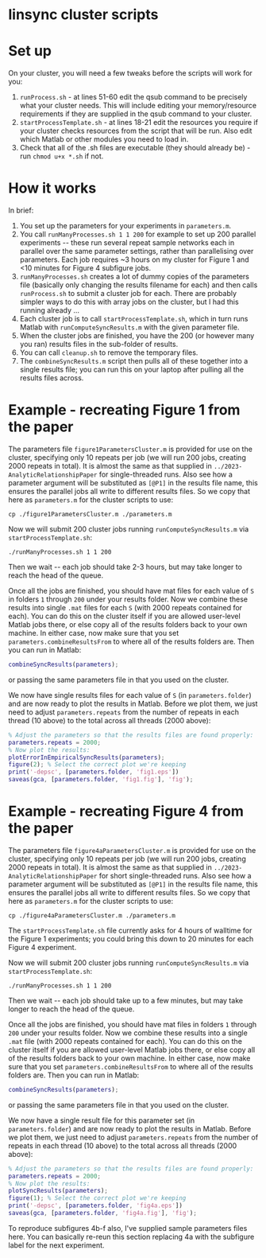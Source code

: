 # linsync cluster scripts

# Set up

On your cluster, you will need a few tweaks before the scripts will work for you:

1. `runProcess.sh` - at lines 51-60 edit the qsub command to be precisely what your cluster needs. This will include editing your memory/resource requirements if they are supplied in the qsub command to your cluster.
1. `startProcessTemplate.sh` - at lines 18-21 edit the resources you require if your cluster checks resources from the script that will be run. Also edit which Matlab or other modules you need to load in.
1. Check that all of the .sh files are executable (they should already be) - run `chmod u+x *.sh` if not.

# How it works

In brief:
1. You set up the parameters for your experiments in `parameters.m`.
1. You call `runManyProcesses.sh 1 1 200` for example to set up 200 parallel experiments -- these run several repeat sample networks each in parallel over the same parameter settings, rather than parallelising over parameters. Each job requires ~3 hours on my cluster for Figure 1 and <10 minutes for Figure 4 subfigure jobs.
1. `runManyProcesses.sh` creates a lot of dummy copies of the parameters file (basically only changing the results filename for each) and then calls `runProcess.sh` to submit a cluster job for each. There are probably simpler ways to do this with array jobs on the cluster, but I had this running already ...
1. Each cluster job is to call `startProcessTemplate.sh`, which in turn runs Matlab with `runComputeSyncResults.m` with the given parameter file.
1. When the cluster jobs are finished, you have the 200 (or however many you ran) results files in the sub-folder of results.
1. You can call `cleanup.sh` to remove the temporary files.
1. The `combineSyncResults.m` script then pulls all of these together into a single results file; you can run this on your laptop after pulling all the results files across.

# Example - recreating Figure 1 from the paper

The parameters file `figure1ParametersCluster.m` is provided for use on the cluster, specifying only 10 repeats per job (we will run 200 jobs, creating 2000 repeats in total).
It is almost the same as that supplied in `../2023-AnalyticRelationshipPaper` for single-threaded runs.
Also see how a parameter argument will be substituted as `[@P1]` in the results file name, this ensures the parallel jobs all write to different results files.
So we copy that here as `parameters.m` for the cluster scripts to use:
```shell
cp ./figure1ParametersCluster.m ./parameters.m
```

Now we will submit 200 cluster jobs running `runComputeSyncResults.m` via `startProcessTemplate.sh`:
```shell
./runManyProcesses.sh 1 1 200
```

Then we wait -- each job should take 2-3 hours, but may take longer to reach the head of the queue.

Once all the jobs are finished, you should have mat files for each value of `S` in folders `1` through `200`
under your results folder.
Now we combine these results into single `.mat` files for each `S` (with 2000 repeats contained for each).
You can do this on the cluster itself if you are allowed user-level Matlab jobs there, or else copy all of the 
results folders back to your own machine.
In either case, now make sure that you set `parameters.combineResultsFrom` to where all of the results folders are.
Then you can run in Matlab:
```matlab
combineSyncResults(parameters);
```
or passing the same parameters file in that you used on the cluster.

We now have single results files for each value of `S` (in `parameters.folder`) and are now ready to
plot the results in Matlab.
Before we plot them, we just need to adjust `parameters.repeats` from the number of repeats
in each thread (10 above) to the total across all threads (2000 above):

```matlab
% Adjust the parameters so that the results files are found properly:
parameters.repeats = 2000;
% Now plot the results:
plotErrorInEmpiricalSyncResults(parameters);
figure(2); % Select the correct plot we're keeping
print('-depsc', [parameters.folder, 'fig1.eps'])
saveas(gca, [parameters.folder, 'fig1.fig'], 'fig');
```

# Example - recreating Figure 4 from the paper

The parameters file `figure4aParametersCluster.m` is provided for use on the cluster, specifying only 10 repeats per job (we will run 200 jobs, creating 2000 repeats in total).
It is almost the same as that supplied in `../2023-AnalyticRelationshipPaper` for short single-threaded runs.
Also see how a parameter argument will be substituted as `[@P1]` in the results file name, this ensures the parallel jobs all write to different results files.
So we copy that here as `parameters.m` for the cluster scripts to use:
```shell
cp ./figure4aParametersCluster.m ./parameters.m
```

The `startProcessTemplate.sh` file currently asks for 4 hours of walltime for the Figure 1 experiments; you could bring this down to 20 minutes for each Figure 4 experiment.

Now we will submit 200 cluster jobs running `runComputeSyncResults.m` via `startProcessTemplate.sh`:
```shell
./runManyProcesses.sh 1 1 200
```

Then we wait -- each job should take up to a few minutes, but may take longer to reach the head of the queue.

Once all the jobs are finished, you should have mat files in folders `1` through `200`
under your results folder.
Now we combine these results into a single `.mat` file (with 2000 repeats contained for each).
You can do this on the cluster itself if you are allowed user-level Matlab jobs there, or else copy all of the 
results folders back to your own machine.
In either case, now make sure that you set `parameters.combineResultsFrom` to where all of the results folders are.
Then you can run in Matlab:
```matlab
combineSyncResults(parameters);
```
or passing the same parameters file in that you used on the cluster.

We now have a single result file for this parameter set (in `parameters.folder`) and are now ready to
plot the results in Matlab.
Before we plot them, we just need to adjust `parameters.repeats` from the number of repeats
in each thread (10 above) to the total across all threads (2000 above):

```matlab
% Adjust the parameters so that the results files are found properly:
parameters.repeats = 2000;
% Now plot the results:
plotSyncResults(parameters);
figure(1); % Select the correct plot we're keeping
print('-depsc', [parameters.folder, 'fig4a.eps'])
saveas(gca, [parameters.folder, 'fig4a.fig'], 'fig');
```

To reproduce subfigures 4b-f also, I've supplied sample parameters files here.
You can basically re-reun this section replacing 4a with the subfigure label for the next experiment.
